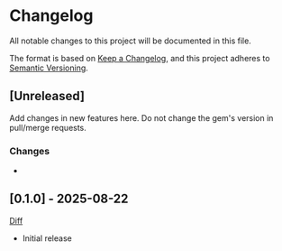 # Changelog

All notable changes to this project will be documented in this file.

The format is based on [Keep a Changelog](https://keepachangelog.com/en/1.0.0/),
and this project adheres to [Semantic Versioning](https://semver.org/spec/v2.0.0.html).

## [Unreleased]

Add changes in new features here. Do not change the gem's version in pull/merge requests.

### Changes
-

## [0.1.0] - 2025-08-22

[Diff](https://github.com/Verseth/ruby-factory_bot-sorbet/compare/v0.0.0...v0.1.0)

- Initial release
